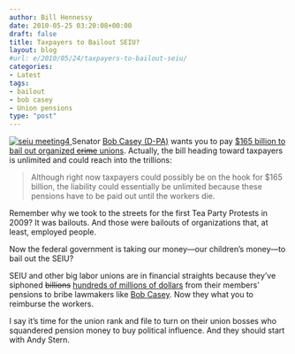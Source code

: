 ```yaml
---
author: Bill Hennessy
date: 2010-05-25 03:20:08+00:00
draft: false
title: Taxpayers to Bailout SEIU?
layout: blog
#url: e/2010/05/24/taxpayers-to-bailout-seiu/
categories:
- Latest
tags:
- bailout
- bob casey
- Union pensions
type: "post"
---
```


[![seiu meeting4](https://hennessysview.com/wp-content/uploads/2010/05/seiumeeting4_thumb.jpg)
](https://hennessysview.com/wp-content/uploads/2010/05/seiumeeting4.jpg)Senator [Bob Casey (D-PA)](https://casey.senate.gov/contact/) wants you to pay [$165 billion to bail out organized <strike>crime</strike> unions](https://www.foxbusiness.com/personal-finance/2010/05/24/lawmaker-introduces-b-union-pension-bailout/). Actually, the bill heading toward taxpayers is unlimited and could reach into the trillions:

 

>   
> 
> Although right now taxpayers could possibly be on the hook for $165 billion, the liability could essentially be unlimited because these pensions have to be paid out until the workers die.
> 
> 

 

Remember why we took to the streets for the first Tea Party Protests in 2009? It was bailouts. And those were bailouts of organizations that, at least, employed people. 

 

Now the federal government is taking our money—our children’s money—to bail out the SEIU?

 

SEIU and other big labor unions are in financial straights because they’ve siphoned <strike>billions</strike> [hundreds of millions of dollars](https://www.aier.org/research/briefs/1550-obama-thanks-his-friends-government-spending-and-union-support) from their members’ pensions to bribe lawmakers like [Bob Casey](https://casey.senate.gov/contact/). Now they what you to reimburse the workers.

 

I say it’s time for the union rank and file to turn on their union bosses who squandered pension money to buy political influence. And they should start with Andy Stern. 
